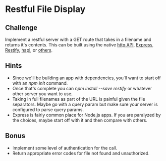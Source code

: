Restful File Display
====================

Challenge
---------

Implement a restful server with a GET route that takes in a filename and returns it's contents. This can be built using the native [http API](http://nodejs.org/api/http.html), [Express](http://expressjs.com), [Restify](http://mcavage.me/node-restify/), [hapi](http://hapijs.com), or [others](http://www.npmjs.org/search?q=rest).

Hints
-----

- Since we'll be building an app with dependencies, you'll want to start off with an *npm init* command.
- Once that's complete you can *npm install --save restify* or whatever other server you want to use.
- Taking in full filenames as part of the URL is painful given the file separators. Maybe go with a query param but make sure your server is configured to parse query params.
- Express is fairly common place for Node.js apps. If you are paralyzed by the choices, maybe start off with it and then compare with others.

Bonus
-----

- Implement some level of authentication for the call.
- Return appropriate error codes for file not found and unauthorized.